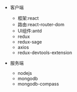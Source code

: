 - 客户端

  - 框架:react
  - 路由:react-router-dom
  - UI组件:antd
  - redux
  - redux-sage
  - axios
  - redux-devtools-extension

- 服务端

  - nodejs
  - mongodb
  - mongodb-compass